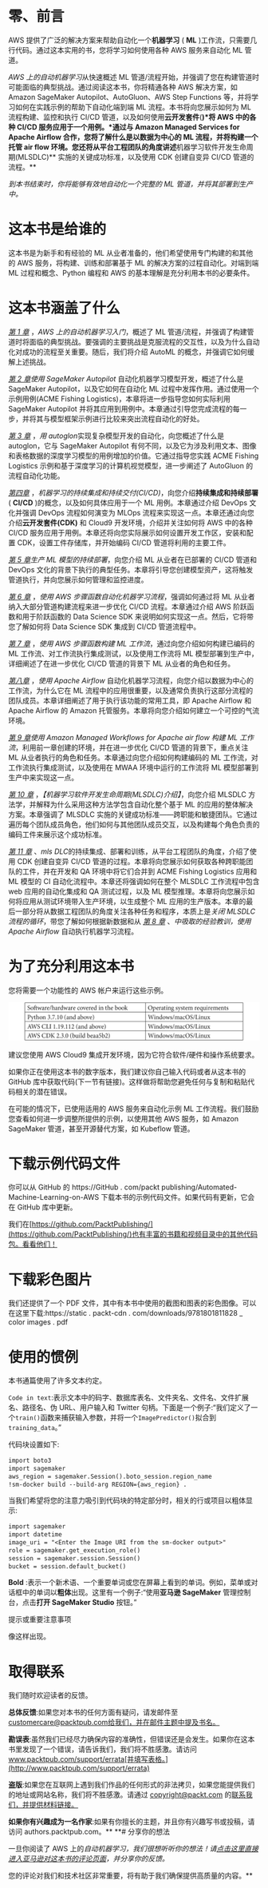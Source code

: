 

# 零、前言

AWS 提供了广泛的解决方案来帮助自动化一个**机器学习** ( **ML** )工作流，只需要几行代码。通过这本实用的书，您将学习如何使用各种 AWS 服务来自动化 ML 管道。

*AWS 上的自动机器学习*从快速概述 ML 管道/流程开始，并强调了您在构建管道时可能面临的典型挑战。通过阅读这本书，你将精通各种 AWS 解决方案，如 Amazon SageMaker Autopilot、AutoGluon、AWS Step Functions 等，并将学习如何在实践示例的帮助下自动化端到端 ML 流程。本书将向您展示如何为 ML 流程构建、监控和执行 CI/CD 管道，以及如何使用**云开发套件**(**)*将 AWS 中的各种 CI/CD 服务应用于一个用例。*通过与 Amazon Managed Services for Apache Airflow 合作，您将了解什么是以数据为中心的 ML 流程，并将构建一个托管 air flow 环境。您还将从平台工程团队的角度讲述**机器学习软件开发生命周期(MLSDLC)** 实施的关键成功标准，以及使用 CDK 创建自变异 CI/CD 管道的流程。**

 **到本书结束时，你将能够有效地自动化一个完整的 ML 管道，并将其部署到生产中*。*

# 这本书是给谁的

这本书是为新手和有经验的 ML 从业者准备的，他们希望使用专门构建的和其他的 AWS 服务，将构建、训练和部署基于 ML 的解决方案的过程自动化。对端到端 ML 过程和概念、Python 编程和 AWS 的基本理解是充分利用本书的必要条件。

# 这本书涵盖了什么

[*第 1 章*](B17649_01_ePub.xhtml#_idTextAnchor015) ，*AWS 上的自动机器学习入门*，概述了 ML 管道/流程，并强调了构建管道时将面临的典型挑战。要强调的主要挑战是克服流程的交互性，以及为什么自动化对成功的流程至关重要。随后，我们将介绍 AutoML 的概念，并强调它如何缓解上述挑战。

[*第 2 章*](B17649_02_ePub.xhtml#_idTextAnchor032)*使用 SageMaker Autopilot* 自动化机器学习模型开发，概述了什么是 SageMaker Autopilot，以及它如何在自动化 ML 过程中发挥作用。通过使用一个示例用例(ACME Fishing Logistics)，本章将进一步指导您如何实际利用 SageMaker Autopilot 并将其应用到用例中。本章通过引导您完成流程的每一步，并将其与模型框架示例进行比较来突出流程自动化的好处。

[*第 3 章*](B17649_03_ePub.xhtml#_idTextAnchor048) ，*用 autoglon*实现复杂模型开发的自动化，向您概述了什么是 autoglon，它与 SageMaker Autopilot 有何不同，以及它为涉及利用文本、图像和表格数据的深度学习模型的用例增加的价值。它通过指导您实践 ACME Fishing Logistics 示例和基于深度学习的计算机视觉模型，进一步阐述了 AutoGluon 的流程自动化功能。

[*第四章*](B17649_04_ePub.xhtml#_idTextAnchor061) ，*机器学习的持续集成和持续交付(CI/CD)*，向您介绍**持续集成和持续部署** ( **CI/CD** )的概念，以及如何具体应用于一个 ML 用例。本章通过介绍 DevOps 文化并强调 DevOps 流程如何演变为 MLOps 流程来实现这一点。本章还通过向您介绍**云开发套件(CDK)** 和 Cloud9 开发环境，介绍并关注如何将 AWS 中的各种 CI/CD 服务应用于用例。本章还将向您实际展示如何设置开发工作区，安装和配置 CDK，设置工件存储库，并开始编码 CI/CD 管道将利用的主要工件。

[*第 5 章*](B17649_05_ePub.xhtml#_idTextAnchor078)*生产 ML 模型的持续部署*，向您介绍 ML 从业者在已部署的 CI/CD 管道和 DevOps 文化的背景下执行的典型任务。本章将引导您创建模型资产，这将触发管道执行，并向您展示如何管理和监控进度。

[*第 6 章*](B17649_06_ePub.xhtml#_idTextAnchor094) ，*使用 AWS 步骤函数自动化机器学习流程*，强调如何通过将 ML 从业者纳入大部分管道构建流程来进一步优化 CI/CD 流程。本章通过介绍 AWS 阶跃函数和用于阶跃函数的 Data Science SDK 来说明如何实现这一点。然后，它将带您了解如何将 Data Science SDK 集成到 CI/CD 管道流程中。

[*第 7 章*](B17649_07_ePub.xhtml#_idTextAnchor106) ，*使用 AWS 步骤函数构建 ML 工作流*，通过向您介绍如何构建已编码的 ML 工作流、对工作流执行集成测试，以及使用工作流将 ML 模型部署到生产中，详细阐述了在进一步优化 CI/CD 管道的背景下 ML 从业者的角色和任务。

[*第八章*](B17649_08_ePub.xhtml#_idTextAnchor115) ，*使用 Apache Airflow* 自动化机器学习流程，向您介绍以数据为中心的工作流，为什么它在 ML 流程中的应用很重要，以及通常负责执行这部分流程的团队成员。本章详细阐述了用于执行该功能的常用工具，即 Apache Airflow 和 Apache Airflow 的 Amazon 托管服务。本章将向您介绍如何建立一个可控的气流环境。

[*第 9 章*](B17649_09_ePub.xhtml#_idTextAnchor123)*使用 Amazon Managed Workflows for Apache air flow 构建 ML 工作流*，利用前一章创建的环境，并在进一步优化 CI/CD 管道的背景下，重点关注 ML 从业者执行的角色和任务。本章通过向您介绍如何构建编码的 ML 工作流，对工作流执行集成测试，以及使用在 MWAA 环境中运行的工作流将 ML 模型部署到生产中来实现这一点。

[*第 10 章*](B17649_10_ePub.xhtml#_idTextAnchor133) ，*【机器学习软件开发生命周期(MLSDLC)介绍】*，向您介绍 MLSDLC 方法学，并解释为什么采用这种方法学包含自动化整个基于 ML 的应用的整体解决方案。本章强调了 MLSDLC 实施的关键成功标准——跨职能和敏捷团队。它通过遍历每个团队成员角色，他们如何与其他团队成员交互，以及构建每个角色负责的编码工件来展示这个成功标准。

[*第 11 章*](B17649_11_ePub.xhtml#_idTextAnchor149) 、*mls DLC*的持续集成、部署和训练，从平台工程团队的角度，介绍了使用 CDK 创建自变异 CI/CD 管道的过程。本章将向您展示如何获取各种跨职能团队的工件，并在开发和 QA 环境中将它们合并到 ACME Fishing Logistics 应用和 ML 模型的 CI 自动化流程中。本章还将强调如何在整个 MLSDLC 工作流程中包含 web 应用的自动化集成和 QA 测试过程，以及 ML 模型推理。本章将向您展示如何将应用从测试环境带入生产环境，以生成整个 ML 应用的生产版本。本章的最后一部分将从数据工程团队的角度关注各种任务和程序，本质上是*关闭 MLSDLC 流程的循环*，带您了解如何根据新数据和从 [*第 8 章*](B17649_08_ePub.xhtml#_idTextAnchor115) 、*中吸取的经验教训，使用 Apache Airflow* 自动执行机器学习流程。

# 为了充分利用这本书

您将需要一个功能性的 AWS 帐户来运行这些示例。

![](img/B17649_Preface_table_1.1.jpg)

建议您使用 AWS Cloud9 集成开发环境，因为它符合软件/硬件和操作系统要求。

如果你正在使用这本书的数字版本，我们建议你自己输入代码或者从这本书的 GitHub 库中获取代码(下一节有链接)。这样做将帮助您避免任何与复制和粘贴代码相关的潜在错误。

在可能的情况下，已使用适用的 AWS 服务来自动化示例 ML 工作流程。我们鼓励您查看如何进一步调整所提供的示例，以使用其他 AWS 服务，如 Amazon SageMaker 管道，甚至开源替代方案，如 Kubeflow 管道。

# 下载示例代码文件

你可以从 GitHub 的 https://GitHub . com/packt publishing/Automated-Machine-Learning-on-AWS 下载本书的示例代码文件。如果代码有更新，它会在 GitHub 库中更新。

我们在[https://github.com/PacktPublishing/](https://github.com/PacktPublishing/)也有丰富的书籍和视频目录中的其他代码包。看看他们！

# 下载彩色图片

我们还提供了一个 PDF 文件，其中有本书中使用的截图和图表的彩色图像。可以在这里下载:https://static . packt-cdn . com/downloads/9781801811828 _ color images . pdf

# 使用的惯例

本书通篇使用了许多文本约定。

`Code in text`:表示文本中的码字、数据库表名、文件夹名、文件名、文件扩展名、路径名、伪 URL、用户输入和 Twitter 句柄。下面是一个例子:“我们定义了一个`train()`函数来捕获输入参数，并将一个`ImagePredictor()`拟合到`training_data`。”

代码块设置如下:

```
import boto3 
import sagemaker
aws_region = sagemaker.Session().boto_session.region_name
!sm-docker build --build-arg REGION={aws_region} .
```

当我们希望将您的注意力吸引到代码块的特定部分时，相关的行或项目以粗体显示:

```
import sagemaker
import datetime
image_uri = "<Enter the Image URI from the sm-docker output>"
role = sagemaker.get_execution_role()
session = sagemaker.session.Session()
bucket = session.default_bucket()
```

**Bold** :表示一个新术语、一个重要单词或您在屏幕上看到的单词。例如，菜单或对话框中的单词以**粗体**出现。这里有一个例子:“使用**亚马逊 SageMaker** 管理控制台，点击**打开 SageMaker Studio** 按钮。”

提示或重要注意事项

像这样出现。

# 取得联系

我们随时欢迎读者的反馈。

**总体反馈**:如果您对本书的任何方面有疑问，请发邮件至 customercare@packtpub.com[给我们，并在邮件主题中提及书名。](mailto:customercare@packtpub.com)

**勘误表**:虽然我们已经尽力确保内容的准确性，但错误还是会发生。如果你在这本书里发现了一个错误，请告诉我们，我们将不胜感激。请访问 www.packtpub.com/support/errata[并填写表格。](http://www.packtpub.com/support/errata)

**盗版**:如果您在互联网上遇到我们作品的任何形式的非法拷贝，如果您能提供我们的地址或网站名称，我们将不胜感激。请通过 copyright@packt.com 的[联系我们，并提供材料链接。](mailto:copyright@packt.com)

**如果你有兴趣成为一名作家**:如果有你擅长的主题，并且你有兴趣写书或投稿，请访问 authors.packtpub.com。**  **# 分享你的想法

一旦你阅读了 AWS 上的*自动机器学习，我们很想听听你的想法！请[点击这里直接进入亚马逊对这本书的评论页面](https://packt.link/r/1801811822)，并分享你的反馈。*

您的评论对我们和技术社区非常重要，将有助于我们确保提供高质量的内容。**